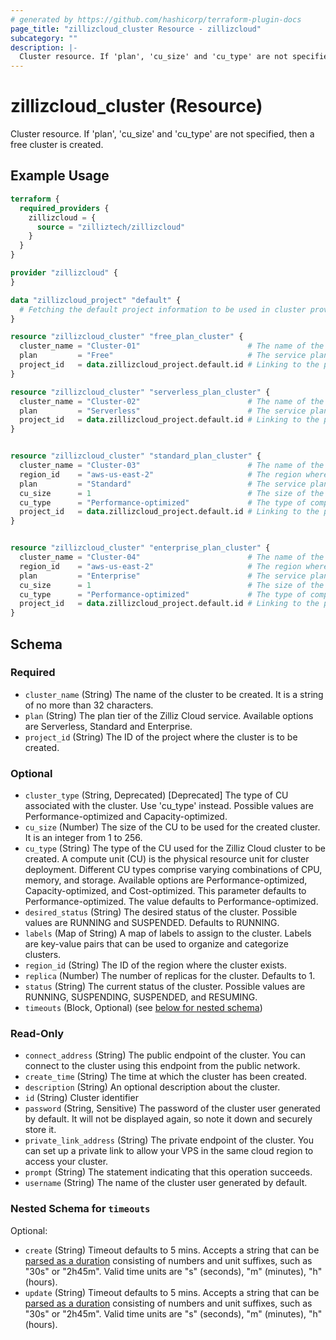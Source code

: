 ```yaml
---
# generated by https://github.com/hashicorp/terraform-plugin-docs
page_title: "zillizcloud_cluster Resource - zillizcloud"
subcategory: ""
description: |-
  Cluster resource. If 'plan', 'cu_size' and 'cu_type' are not specified, then a free cluster is created.
---
```


# zillizcloud_cluster (Resource)

Cluster resource. If 'plan', 'cu_size' and 'cu_type' are not specified, then a free cluster is created.

## Example Usage

```terraform
terraform {
  required_providers {
    zillizcloud = {
      source = "zilliztech/zillizcloud"
    }
  }
}

provider "zillizcloud" {
}

data "zillizcloud_project" "default" {
  # Fetching the default project information to be used in cluster provisioning
}

resource "zillizcloud_cluster" "free_plan_cluster" {
  cluster_name = "Cluster-01"                        # The name of the cluster
  plan         = "Free"                              # The service plan for the cluster The name of the cluster
  project_id   = data.zillizcloud_project.default.id # Linking to the project ID fetched earlier
}

resource "zillizcloud_cluster" "serverless_plan_cluster" {
  cluster_name = "Cluster-02"                        # The name of the cluster
  plan         = "Serverless"                        # The service plan for the cluster# The name of the cluster
  project_id   = data.zillizcloud_project.default.id # Linking to the project ID fetched earlier
}


resource "zillizcloud_cluster" "standard_plan_cluster" {
  cluster_name = "Cluster-03"                        # The name of the cluster
  region_id    = "aws-us-east-2"                     # The region where the cluster will be deployed
  plan         = "Standard"                          # The service plan for the cluster
  cu_size      = 1                                   # The size of the compute unit
  cu_type      = "Performance-optimized"             # The type of compute unit, optimized for performance
  project_id   = data.zillizcloud_project.default.id # Linking to the project ID fetched earlier
}


resource "zillizcloud_cluster" "enterprise_plan_cluster" {
  cluster_name = "Cluster-04"                        # The name of the cluster
  region_id    = "aws-us-east-2"                     # The region where the cluster will be deployed
  plan         = "Enterprise"                        # The service plan for the cluster
  cu_size      = 1                                   # The size of the compute unit
  cu_type      = "Performance-optimized"             # The type of compute unit, optimized for performance
  project_id   = data.zillizcloud_project.default.id # Linking to the project ID fetched earlier
}
```

<!-- schema generated by tfplugindocs -->
## Schema

### Required

- `cluster_name` (String) The name of the cluster to be created. It is a string of no more than 32 characters.
- `plan` (String) The plan tier of the Zilliz Cloud service. Available options are Serverless, Standard and Enterprise.
- `project_id` (String) The ID of the project where the cluster is to be created.

### Optional

- `cluster_type` (String, Deprecated) [Deprecated] The type of CU associated with the cluster. Use 'cu_type' instead. Possible values are Performance-optimized and Capacity-optimized.
- `cu_size` (Number) The size of the CU to be used for the created cluster. It is an integer from 1 to 256.
- `cu_type` (String) The type of the CU used for the Zilliz Cloud cluster to be created. A compute unit (CU) is the physical resource unit for cluster deployment. Different CU types comprise varying combinations of CPU, memory, and storage. Available options are Performance-optimized, Capacity-optimized, and Cost-optimized. This parameter defaults to Performance-optimized. The value defaults to Performance-optimized.
- `desired_status` (String) The desired status of the cluster. Possible values are RUNNING and SUSPENDED. Defaults to RUNNING.
- `labels` (Map of String) A map of labels to assign to the cluster. Labels are key-value pairs that can be used to organize and categorize clusters.
- `region_id` (String) The ID of the region where the cluster exists.
- `replica` (Number) The number of replicas for the cluster. Defaults to 1.
- `status` (String) The current status of the cluster. Possible values are RUNNING, SUSPENDING, SUSPENDED, and RESUMING.
- `timeouts` (Block, Optional) (see [below for nested schema](#nestedblock--timeouts))

### Read-Only

- `connect_address` (String) The public endpoint of the cluster. You can connect to the cluster using this endpoint from the public network.
- `create_time` (String) The time at which the cluster has been created.
- `description` (String) An optional description about the cluster.
- `id` (String) Cluster identifier
- `password` (String, Sensitive) The password of the cluster user generated by default. It will not be displayed again, so note it down and securely store it.
- `private_link_address` (String) The private endpoint of the cluster. You can set up a private link to allow your VPS in the same cloud region to access your cluster.
- `prompt` (String) The statement indicating that this operation succeeds.
- `username` (String) The name of the cluster user generated by default.

<a id="nestedblock--timeouts"></a>
### Nested Schema for `timeouts`

Optional:

- `create` (String) Timeout defaults to 5 mins. Accepts a string that can be [parsed as a duration](https://pkg.go.dev/time#ParseDuration) consisting of numbers and unit suffixes, such as "30s" or "2h45m". Valid time units are "s" (seconds), "m" (minutes), "h" (hours).
- `update` (String) Timeout defaults to 5 mins. Accepts a string that can be [parsed as a duration](https://pkg.go.dev/time#ParseDuration) consisting of numbers and unit suffixes, such as "30s" or "2h45m". Valid time units are "s" (seconds), "m" (minutes), "h" (hours).
